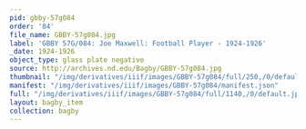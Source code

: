 ```yaml
---
pid: gbby-57g084
order: '84'
file_name: GBBY-57g084.jpg
label: 'GBBY 57G/084: Joe Maxwell: Football Player - 1924-1926'
_date: 1924-1926
object_type: glass plate negative
source: http://archives.nd.edu/Bagby/GBBY-57g084.jpg
thumbnail: "/img/derivatives/iiif/images/GBBY-57g084/full/250,/0/default.jpg"
manifest: "/img/derivatives/iiif/images/GBBY-57g084/manifest.json"
full: "/img/derivatives/iiif/images/GBBY-57g084/full/1140,/0/default.jpg"
layout: bagby_item
collection: bagby
---
```

